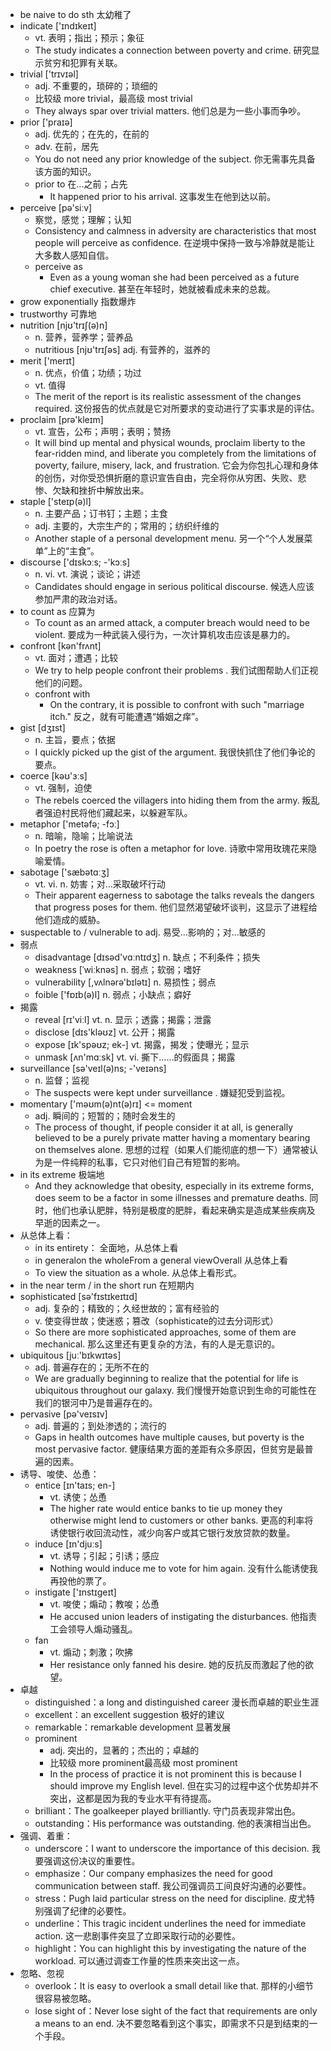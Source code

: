 +	be naive to do sth 太幼稚了
+	indicate ['ɪndɪkeɪt]
	+	vt. 表明；指出；预示；象征
	+	The study indicates a connection between poverty and crime. 研究显示贫穷和犯罪有关联。
+	trivial ['trɪvɪəl]
	+	adj. 不重要的，琐碎的；琐细的
	+	比较级 more trivial，最高级 most trivial
	+	They always spar over trivial matters. 他们总是为一些小事而争吵。
+	prior ['praɪə]
	+	adj. 优先的；在先的，在前的
	+	adv. 在前，居先
	+	You do not need any prior knowledge of the subject. 你无需事先具备该方面的知识。
	+	prior to 在...之前；占先
		+	It happened prior to his arrival. 这事发生在他到达以前。
+	perceive [pə'siːv]
	+	察觉，感觉；理解；认知
	+	Consistency and calmness in adversity are characteristics that most people will perceive as confidence. 在逆境中保持一致与冷静就是能让大多数人感知自信。
	+	perceive as
		+	Even as a young woman she had been perceived as a future chief executive. 甚至在年轻时，她就被看成未来的总裁。
+	grow exponentially 指数爆炸
+	trustworthy 可靠地
+	nutrition [njʊ'trɪʃ(ə)n]
	+	n. 营养，营养学；营养品
	+	nutritious [njʊ'trɪʃəs] adj. 有营养的，滋养的
+	merit ['merɪt]
	+	n. 优点，价值；功绩；功过
	+	vt. 值得
	+	The merit of the report is its realistic assessment of the changes required. 这份报告的优点就是它对所要求的变动进行了实事求是的评估。
+	proclaim [prə'kleɪm]
	+	vt. 宣告，公布；声明；表明；赞扬
	+	It will bind up mental and physical wounds, proclaim liberty to the fear-ridden mind, and liberate you completely from the limitations of poverty, failure, misery, lack, and frustration. 它会为你包扎心理和身体的创伤，对你受恐惧折磨的意识宣告自由，完全将你从穷困、失败、悲惨、欠缺和挫折中解放出来。
+	staple ['steɪp(ə)l]
	+	n. 主要产品；订书钉；主题；主食
	+	adj. 主要的，大宗生产的；常用的；纺织纤维的
	+	Another staple of a personal development menu. 另一个“个人发展菜单”上的“主食”。
+	discourse ['dɪskɔːs; -'kɔːs]
	+	n. vi. vt. 演说；谈论；讲述
	+	Candidates should engage in serious political discourse. 候选人应该参加严肃的政治对话。
+	to count as 应算为
	+	To count as an armed attack, a computer breach would need to be violent. 要成为一种武装入侵行为，一次计算机攻击应该是暴力的。
+	confront [kən'frʌnt]
	+	vt. 面对；遭遇；比较
	+	We try to help people confront their problems . 我们试图帮助人们正视他们的问题。
	+	confront with
		+	On the contrary, it is possible to confront with such "marriage itch." 反之，就有可能遭遇“婚姻之痒”。
+	gist [dʒɪst]
	+	n. 主旨，要点；依据
	+	I quickly picked up the gist of the argument. 我很快抓住了他们争论的要点。
+	coerce [kəʊ'ɜːs]
	+	vt. 强制，迫使
	+	The rebels coerced the villagers into hiding them from the army. 叛乱者强迫村民将他们藏起来，以躲避军队。
+	metaphor ['metəfə; -fɔː]
	+	n. 暗喻，隐喻；比喻说法
	+	In poetry the rose is often a metaphor for love. 诗歌中常用玫瑰花来隐喻爱情。
+	sabotage ['sæbətɑːʒ]
	+	vt. vi. n. 妨害；对…采取破坏行动
	+	Their apparent eagerness to sabotage the talks reveals the dangers that progress poses for them. 他们显然渴望破坏谈判，这显示了进程给他们造成的威胁。
+	suspectable to / vulnerable to adj. 易受...影响的；对…敏感的
+	弱点
	+	disadvantage [dɪsəd'vɑːntɪdʒ] n. 缺点；不利条件；损失
	+	weakness [ˈwiːknəs] n. 弱点；软弱；嗜好
	+	vulnerability [,vʌlnərə'bɪlətɪ] n. 易损性；弱点 
	+	foible ['fɒɪb(ə)l] n. 弱点；小缺点；癖好
+	揭露
	+	reveal [rɪ'viːl] vt. n. 显示；透露；揭露；泄露
	+	disclose [dɪs'kləʊz] vt. 公开；揭露
	+	expose [ɪk'spəʊz; ek-] vt. 揭露，揭发；使曝光；显示
	+	unmask [ʌn'mɑːsk] vt. vi. 撕下……的假面具；揭露
+   surveillance [sə'veɪl(ə)ns; -'veɪəns]
    +   n. 监督；监视
    +   The suspects were kept under surveillance . 嫌疑犯受到监视。
+   momentary ['məʊm(ə)nt(ə)rɪ] <= moment
    +   adj. 瞬间的；短暂的；随时会发生的
    +   The process of thought, if people consider it at all, is generally believed to be a purely private matter having a momentary bearing on themselves alone. 思想的过程（如果人们能彻底的想一下）通常被认为是一件纯粹的私事，它只对他们自己有短暂的影响。
+   in its extreme 极端地
    +   And they acknowledge that obesity, especially in its extreme forms, does seem to be a factor in some illnesses and premature deaths. 同时，他们也承认肥胖，特别是极度的肥胖，看起来确实是造成某些疾病及早逝的因素之一。
+   从总体上看：
    +   in its entirety： 全面地，从总体上看
    +   in generalon the wholeFrom a general viewOverall 从总体上看
    +   To view the situation as a whole. 从总体上看形式。
+   in the near term /   in the short run 在短期内
+   sophisticated [sə'fɪstɪkeɪtɪd]
    +   adj. 复杂的；精致的；久经世故的；富有经验的
    +   v. 使变得世故；使迷惑；篡改（sophisticate的过去分词形式）
    +   So there are more sophisticated approaches, some of them are mechanical. 那么这里还有更复杂的方法，有的人是无意识的。
+   ubiquitous [juː'bɪkwɪtəs]
    +   adj. 普遍存在的；无所不在的
    +   We are gradually beginning to realize that the potential for life is ubiquitous throughout our galaxy. 我们慢慢开始意识到生命的可能性在我们的银河中乃是普遍存在的。
+   pervasive [pə'veɪsɪv]
    +   adj. 普遍的；到处渗透的；流行的
    +   Gaps in health outcomes have multiple causes, but poverty is the most pervasive factor. 健康结果方面的差距有众多原因，但贫穷是最普遍的因素。
+   诱导、唆使、怂恿：
    +   entice [ɪn'taɪs; en-]
        +   vt. 诱使；怂恿
        +   The higher rate would entice banks to tie up money they otherwise might lend to customers or other banks. 更高的利率将诱使银行收回流动性，减少向客户或其它银行发放贷款的数量。
    +   induce [ɪn'djuːs]
        +   vt. 诱导；引起；引诱；感应
        +   Nothing would induce me to vote for him again. 没有什么能诱使我再投他的票了。
    +   instigate ['ɪnstɪgeɪt]
        +   vt. 唆使；煽动；教唆；怂恿
        +   He accused union leaders of instigating the disturbances. 他指责工会领导人煽动骚乱。
    +   fan
        +   vt. 煽动；刺激；吹拂
        +   Her resistance only fanned his desire. 她的反抗反而激起了他的欲望。
+   卓越
    +   distinguished：a long and distinguished career 漫长而卓越的职业生涯
    +   excellent：an excellent suggestion 极好的建议
    +   remarkable：remarkable development 显著发展
    +   prominent
        +   adj. 突出的，显著的；杰出的；卓越的
        +   比较级 more prominent最高级 most prominent
        +   In the process of practice it is not prominent this is because I should improve my English level. 但在实习的过程中这个优势却并不突出，这都是因为我的专业水平有待提高。
    +   brilliant：The goalkeeper played brilliantly. 守门员表现非常出色。
    +   outstanding：His performance was outstanding. 他的表演相当出色。
+   强调、着重：
    +   underscore：I want to underscore the importance of this decision. 我要强调这份决议的重要性。
    +   emphasize：Our company emphasizes the need for good communication between staff. 我公司强调员工间良好沟通的必要性。
    +   stress：Pugh laid particular stress on the need for discipline. 皮尤特别强调了纪律的必要性。
    +   underline：This tragic incident underlines the need for immediate action. 这一悲剧事件突显了立即采取行动的必要性。
    +   highlight：You can highlight this by investigating the nature of the workload. 可以通过调查工作量的性质来突出这一点。
+   忽略、忽视
    +   overlook：It is easy to overlook a small detail like that. 那样的小细节很容易被忽略。
    +   lose sight of：Never lose sight of the fact that requirements are only a means to an end. 决不要忽略看到这个事实，即需求不只是到结束的一个手段。
